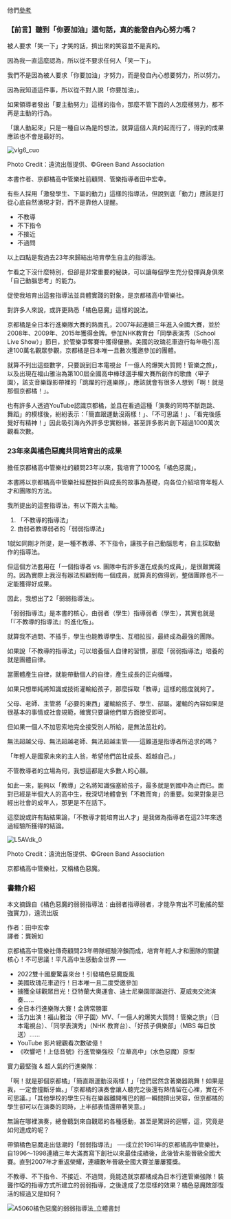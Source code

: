 他們[參考](https://www.thenewslens.com/article/173918)

### 【前言】聽到「你要加油」這句話，真的能發自內心努力嗎？

被人要求「笑一下」才笑的話，擠出來的笑容並不是真的。

因為我一直這麼認為，所以從不要求任何人「笑一下」。

我們不是因為被人要求「你要加油」才努力，而是發自內心想要努力，所以努力。

因為我知道這件事，所以從不對人說「你要加油」。

如果領導者發出「要主動努力」這樣的指令，那麼不管下面的人怎麼樣努力，都不再是主動的行為。

「讓人動起來」只是一種自以為是的想法，就算這個人真的起而行了，得到的成果應該也不會是最好的。

![vlg6_cuo](https://image1.thenewslens.com/2022/9/r78qaer8gy8rf0b97iyyfo0r43so53.jpeg?auto=compress&q=80&w=150)

Photo Credit：遠流出版提供、©Green Band Association

本書作者、京都橘高中管樂社前顧問、管樂指導者田中宏幸。

有些人採用「激發學生、下屬的動力」這樣的指導法，但說到底「動力」應該是打從心底自然湧現才對，而不是靠他人提醒。

- 不教導
- 不下指令
- 不接近
- 不過問

以上四點是我過去23年來歸結出培育學生自主的指導法。

乍看之下沒什麼特別，但卻是非常重要的秘訣，可以讓每個學生充分發揮與身俱來「自己動腦思考」的能力。

促使我培育出這套指導法並具體實踐的對象，是京都橘高中管樂社。

對許多人來說，或許更熟悉「橘色惡魔」這樣的說法。

京都橘是全日本行進樂隊大賽的熟面孔，2007年起連續三年進入全國大賽，並於2008年、2009年、2015年獲得金牌。參加NHK教育台「同學表演秀（School Live Show）」節目，於管樂爭奪賽中獲得優勝。美國的玫瑰花車遊行每年吸引高達100萬名觀眾參觀，京都橘是日本唯一且數次獲邀參加的團體。

就算不列出這些數字，只要說到日本電視台「一億人的爆笑大質問！管樂之旅」，以及出現在福山雅治為第100屆全國高中棒球選手權大賽所創作的歌曲〈甲子園〉，該支音樂錄影帶裡的「跳躍的行進樂隊」，應該就會有很多人想到「啊！就是那個京都橘！」。

也有許多人透過YouTube認識京都橘，並且在看過這種「演奏的同時不斷跑跳、舞蹈」的模樣後，紛紛表示：「簡直跟運動沒兩樣！」、「不可思議！」、「看完後感覺好有精神！」因此吸引海內外許多忠實粉絲，甚至許多影片創下超過1000萬次觀看次數。

### 23年來與橘色惡魔共同培育出的成果

擔任京都橘高中管樂社的顧問23年以來，我培育了1000名「橘色惡魔」。

本書將以京都橘高中管樂社經歷挫折與成長的故事為基礎，向各位介紹培育年輕人才和團隊的方法。

我所提出的這套指導法，有以下兩大主軸。

1. 「不教導的指導法」
2. 由弱者教導弱者的「弱弱指導法」

1就如同剛才所提，是一種不教導、不下指令，讓孩子自己動腦思考，自主採取動作的指導法。

但這個方法套用在「一個指導者 vs. 團隊中有許多還在成長的成員」，是很難實踐的。因為實際上我沒有辦法照顧到每一個成員，就算真的做得到，整個團隊也不一定能獲得好成果。

因此，我想出了2「弱弱指導法」。

「弱弱指導法」是本書的核心，由弱者（學生）指導弱者（學生），其實也就是「『不教導的指導法』的進化版」。

就算我不過問、不插手，學生也能教導學生、互相拉拔，最終成為最強的團隊。

如果說「不教導的指導法」可以培養個人自律的習慣，那麼「弱弱指導法」培養的就是團體自律。

當團體產生自律，就能帶動個人的自律，產生成長的正向循環。

如果只想單純將知識或技術灌輸給孩子，那麼採取「教導」這樣的態度就夠了。

父母、老師、主管將「必要的東西」灌輸給孩子、學生、部屬。灌輸的內容如果是很基本的事情或社會規範，確實只要讓他們單方面接受即可。

但如果一個人不加思索地完全接受別人所給，是無法茁壯的。

無法超越父母、無法超越老師、無法超越主管――這難道是指導者所追求的嗎？

「年輕人是國家未來的主人翁，希望他們茁壯成長、超越自己。」

不管教導者的立場為何，我想這都是大多數人的心願。

如此一來，能夠以「教導」之名將知識強塞給孩子，最多就是到國中為止而已。面對已經是半個大人的高中生，我深切地體會到「不教而育」的重要。如果對象是已經出社會的成年人，那更是不在話下。

這麼說或許有點結果論，「不教導才能培育出人才」是我做為指導者在這23年來透過經驗所獲得的結論。

![L5AVdk_0](https://image1.thenewslens.com/2022/9/r28ic3xux3a7vr1k7szn0d7qsy4ko7.jpeg?auto=compress&q=80&w=150)

Photo Credit：遠流出版提供、©Green Band Association

京都橘高中管樂社，又稱橘色惡魔。

### 書籍介紹

本文摘錄自《橘色惡魔的弱弱指導法：由弱者指導弱者，才能孕育出不可動搖的堅強實力》，遠流出版

作者：田中宏幸  
譯者：龔婉如


京都橘高中管樂社傳奇顧問23年帶隊經驗淬鍊而成，培育年輕人才和團隊的關鍵核心！不可思議！平凡高中生感動全世界 ──

- 2022雙十國慶驚喜來台！引發橘色惡魔旋風
- 美國玫瑰花車遊行！日本唯一且二度受邀參加
- 擄獲全球觀眾目光！亞特蘭大奧運會、迪士尼樂園耶誕遊行、夏威夷交流演奏……
- 全日本行進樂隊大賽！金牌常勝軍
- 活力出演！福山雅治〈甲子園〉MV、「一億人的爆笑大質問！管樂之旅」（日本電視台）、「同學表演秀」（NHK 教育台）、「好孩子俱樂部」（MBS 每日放送）……
- YouTube 影片總觀看次數破億！
- 《吹響吧！上低音號》行進管樂強校「立華高中」（水色惡魔）原型

實力最堅強 & 超人氣的行進樂隊：

「啊！就是那個京都橘」「簡直跟運動沒兩樣！」「他們居然含著樂器跳舞！如果是我，一定會撞斷牙齒。」「京都橘的演奏會讓人聽完之後還有熱情留在心裡，實在不可思議。」「其他學校的學生只有在樂器離開嘴巴的那一瞬間擠出笑容，但京都橘的學生卻可以在演奏的同時，上半部表情還帶著笑意。」

無論在哪裡演奏，總會聽到來自觀眾的各種感動，甚至是驚訝的迴響，這，究竟是如何達成的呢？

帶領橘色惡魔走出低潮的「弱弱指導法」 ──成立於1961年的京都橘高中管樂社，自1996～1998連續三年大滿貫寫下創社以來最佳成績後，此後皆未能晉級全國大賽。直到2007年才重返榮耀，連續數年晉級全國大賽並屢屢獲獎。

不教導、不下指令、不接近、不過問，竟能造就京都橘成為日本行進管樂強隊！裝聾作啞的指導方式所建立的弱弱指導，之後達成了怎麼樣的效果？橘色惡魔敗部復活的經過又是如何？

![A5060橘色惡魔的弱弱指導法_立體書封](https://image1.thenewslens.com/2022/9/5wpiwp93qcgg75p5pjzt612foufrul.jpg?auto=compress&q=80&w=150)

